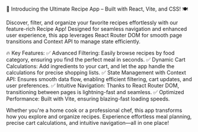 🚀 Introducing the Ultimate Recipe App – Built with React, Vite, and CSS! 🍽️

Discover, filter, and organize your favorite recipes effortlessly with our feature-rich Recipe App! Designed for seamless navigation and enhanced user experience, this app leverages React Router DOM for smooth page transitions and Context API to manage state efficiently.

🔥 Key Features:
✅ Advanced Filtering: Easily browse recipes by food category, ensuring you find the perfect meal in seconds.
✅ Dynamic Cart Calculations: Add ingredients to your cart, and let the app handle the calculations for precise shopping lists.
✅ State Management with Context API: Ensures smooth data flow, enabling efficient filtering, cart updates, and user preferences.
✅ Intuitive Navigation: Thanks to React Router DOM, transitioning between pages is lightning-fast and seamless.
✅ Optimized Performance: Built with Vite, ensuring blazing-fast loading speeds.

Whether you're a home cook or a professional chef, this app transforms how you explore and organize recipes. Experience effortless meal planning, precise cart calculations, and intuitive navigation—all in one place!

